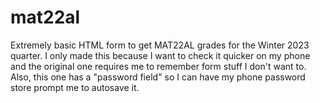# mat22al

Extremely basic HTML form to get MAT22AL grades for the Winter 2023 quarter.
I only made this because I want to check it quicker on my phone and the original one requires me to remember form stuff I don't want to.
Also, this one has a "password field" so I can have my phone password store prompt me to autosave it.
